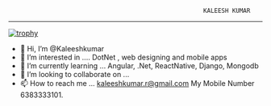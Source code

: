                                                           KALEESH KUMAR
-----------------------------------------------------------------------------------------------------------------------------
[![trophy](https://github-profile-trophy.vercel.app/?username=ryo-ma)](https://github.com/ryo-ma/github-profile-trophy)


- 👋 Hi, I’m @Kaleeshkumar
- 👀 I’m interested in .... DotNet , web designing and mobile apps
- 🌱 I’m currently learning ... Angular, .Net, ReactNative, Django, Mongodb
- 💞️ I’m looking to collaborate on ...
- 📫 How to reach me ... kaleeshkumar.r@gmail.com
My Mobile Number 6383333101.

<!---
Kaleeshkumar/Kaleeshkumar is a ✨ special ✨ repository because its `README.md` (this file) appears on your GitHub profile.
You can click the Preview link to take a look at your changes.
--->
